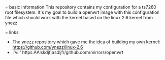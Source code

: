 = basic information
This repository contains my configuration for a ts7260 root filesystem.
It's my goal to build a openwrt image with this configuration file which
should work with the kernel based on the linux 2.6 kernel from ynezz

= links
* The ynezz repository which gave me the idea of building my own kernel:
  https://github.com/ynezz/linux-2.6
* I'vi '
 https:AAlskdjf;asdljf//github.com/mirrors/openwrt
